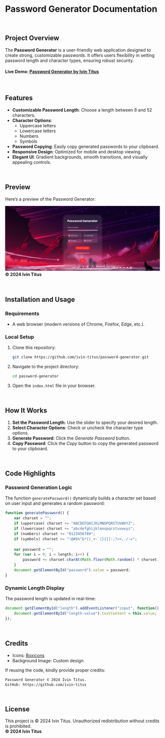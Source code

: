 # **Password Generator Documentation**  

<br>

## **Project Overview**  
The **Password Generator** is a user-friendly web application designed to create strong, customizable passwords. It offers users flexibility in setting password length and character types, ensuring robust security.  

#### **Live Demo: [Password Generator by Ivin Titus](https://password-generator-ivin.vercel.app/)**

<br>

## **Features** 
- **Customizable Password Length**: Choose a length between 8 and 52 characters.  
- **Character Options**:  
  - Uppercase letters  
  - Lowercase letters  
  - Numbers  
  - Symbols  
- **Password Copying**: Easily copy generated passwords to your clipboard.  
- **Responsive Design**: Optimized for mobile and desktop viewing.  
- **Elegant UI**: Gradient backgrounds, smooth transitions, and visually appealing controls.

<br>

## **Preview**  
Here’s a preview of the Password Generator:  

![Password Generator Preview](./files/demo.png)  
**&copy; 2024 Ivin Titus**

<br>

## **Installation and Usage**  

### Requirements  
- A web browser (modern versions of Chrome, Firefox, Edge, etc.).  

### Local Setup  
1. Clone this repository:  
   ```bash  
   git clone https://github.com/ivin-titus/password-generator.git  
   ```  
2. Navigate to the project directory:  
   ```bash  
   cd password-generator  
   ```  
3. Open the `index.html` file in your browser.  

<br>

## **How It Works**  

1. **Set the Password Length**: Use the slider to specify your desired length.  
2. **Select Character Options**: Check or uncheck the character type options.  
3. **Generate Password**: Click the *Generate Password* button.  
4. **Copy Password**: Click the *Copy* button to copy the generated password to your clipboard.  

<br>

## **Code Highlights**

### Password Generation Logic  
The function `generatePassword()` dynamically builds a character set based on user input and generates a random password:  
```javascript  
function generatePassword() {  
    var charset = "";  
    if (uppercase) charset += "ABCDEFGHIJKLMNOPQRSTUVWXYZ";  
    if (lowercase) charset += "abcdefghijklmnopqrstuvwxyz";  
    if (numbers) charset += "0123456789";  
    if (symbols) charset += "!@#$%^&*()_+~`|}{[]:;?><,./-=";  

    var password = "";  
    for (var i = 0; i < length; i++) {  
        password += charset.charAt(Math.floor(Math.random() * charset.length));  
    }  
    document.getElementById("password").value = password;  
}  
```  

### Dynamic Length Display  
The password length is updated in real-time:  
```javascript  
document.getElementById("length").addEventListener("input", function() {  
    document.getElementById("length-value").textContent = this.value;  
});  
```  

<br>

## **Credits**  
- Icons: [Boxicons](https://boxicons.com/)  
- Background Image: Custom design  

If reusing the code, kindly provide proper credits:  
```
Password Generator © 2024 Ivin Titus.  
GitHub: https://github.com/ivin-titus  
```  

<br>

## **License** 
This project is © 2024 Ivin Titus. Unauthorized redistribution without credits is prohibited.  
**&copy; 2024 Ivin Titus** 
